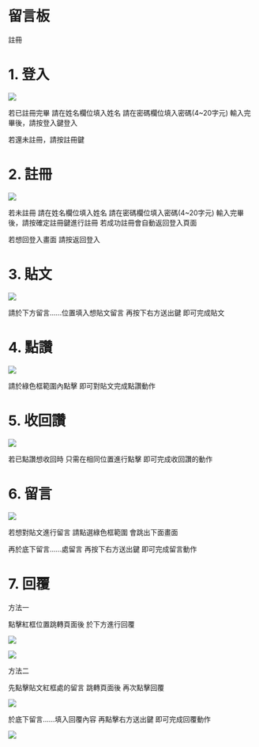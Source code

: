 # 留言板

註冊

# 1. **登入**

![](https://i.imgur.com/oDJL1ru.gif)

若已註冊完畢
請在姓名欄位填入姓名
請在密碼欄位填入密碼(4~20字元)
輸入完畢後，請按登入鍵登入

若還未註冊，請按註冊鍵

# 2. **註冊**

![](https://i.imgur.com/JjYOzSJ.gif)

若未註冊
請在姓名欄位填入姓名
請在密碼欄位填入密碼(4~20字元)
輸入完畢後，請按確定註冊鍵進行註冊
若成功註冊會自動返回登入頁面

若想回登入畫面
請按返回登入

# 3. **貼文**

![](https://i.imgur.com/MgNiXkG.gif)


請於下方留言......位置填入想貼文留言
再按下右方送出鍵
即可完成貼文

# 4. **點讚**

![](https://i.imgur.com/9blRaZp.jpg)


請於綠色框範圍內點擊
即可對貼文完成點讚動作

# 5. **收回讚**

![](https://i.imgur.com/9blRaZp.jpg)

若已點讚想收回時
只需在相同位置進行點擊
即可完成收回讚的動作

# 6. **留言**

![](https://i.imgur.com/CmhMcHk.gif)

若想對貼文進行留言
請點選綠色框範圍
會跳出下面畫面

再於底下留言......處留言
再按下右方送出鍵
即可完成留言動作

# 7. **回覆**

方法一

點擊紅框位置跳轉頁面後
於下方進行回覆

![](https://i.imgur.com/dmdTyAI.jpg)

![](https://i.imgur.com/ixOFXaZ.gif)



方法二

先點擊貼文紅框處的留言
跳轉頁面後
再次點擊回覆

![](https://i.imgur.com/MUTinNn.jpg)

於底下留言......填入回覆內容
再點擊右方送出鍵
即可完成回覆動作

![](https://i.imgur.com/XTXFAYv.gif)

